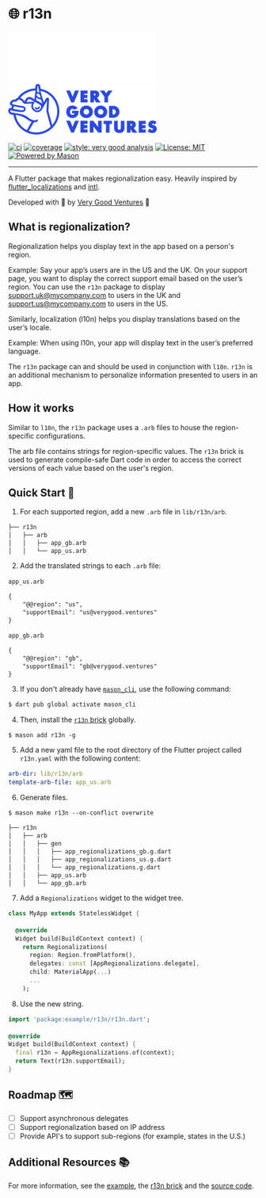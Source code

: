 # 🌐 r13n

[![Very Good Ventures][logo_white]][very_good_ventures_link_dark]
[![Very Good Ventures][logo_black]][very_good_ventures_link_light]

[![ci][ci_badge]][ci_link]
[![coverage][coverage_badge]][ci_link]
[![style: very good analysis][very_good_analysis_badge]][very_good_analysis_link]
[![License: MIT][license_badge]][license_link]
[![Powered by Mason](https://img.shields.io/endpoint?url=https%3A%2F%2Ftinyurl.com%2Fmason-badge)](https://github.com/felangel/mason)

---

A Flutter package that makes regionalization easy. Heavily inspired by [flutter_localizations][flutter_localizations_link] and [intl][intl_pub_link].

Developed with 💙 by [Very Good Ventures][very_good_ventures_link] 🦄

## What is regionalization?

Regionalization helps you display text in the app based on a person's region.

Example: Say your app’s users are in the US and the UK. On your support page, you want to display the correct support email based on the user’s region. You can use the `r13n` package to display support.uk@mycompany.com to users in the UK and support.us@mycompany.com to users in the US.

Similarly, localization (l10n) helps you display translations based on the user’s locale.

Example: When using l10n, your app will display text in the user’s preferred language.

The `r13n` package can and should be used in conjunction with `l10n`. `r13n` is an additional mechanism to personalize information presented to users in an app.

## How it works

Similar to `l10n`, the `r13n` package uses a `.arb` files to house the region-specific configurations.

The arb file contains strings for region-specific values. The `r13n` brick is used to generate compile-safe Dart code in order to access the correct versions of each value based on the user's region.

## Quick Start 🚀

1. For each supported region, add a new `.arb` file in `lib/r13n/arb`.

```
├── r13n
│   ├── arb
│   │   ├── app_gb.arb
│   │   └── app_us.arb
```

2. Add the translated strings to each `.arb` file:

`app_us.arb`

```arb
{
    "@@region": "us",
    "supportEmail": "us@verygood.ventures"
}
```

`app_gb.arb`

```arb
{
    "@@region": "gb",
    "supportEmail": "gb@verygood.ventures"
}
```

3. If you don't already have [`mason_cli`][mason_cli], use the following command:

```sh
$ dart pub global activate mason_cli
```

4. Then, install the [`r13n` brick][brickhub_r13n_link] globally.

```
$ mason add r13n -g
```

5. Add a new yaml file to the root directory of the Flutter project called `r13n.yaml` with the following content:

```yaml
arb-dir: lib/r13n/arb
template-arb-file: app_us.arb
```

6. Generate files.

```
$ mason make r13n --on-conflict overwrite
```

```
├── r13n
│   ├── arb
│   │   ├── gen
│   │   │   ├── app_regionalizations_gb.g.dart
│   │   │   ├── app_regionalizations_us.g.dart
│   │   │   └── app_regionalizations.g.dart
│   │   ├── app_us.arb
│   │   └── app_gb.arb
```

7. Add a `Regionalizations` widget to the widget tree.

```dart
class MyApp extends StatelessWidget {

  @override
  Widget build(BuildContext context) {
    return Regionalizations(
      region: Region.fromPlatform(),
      delegates: const [AppRegionalizations.delegate],
      child: MaterialApp(...)
      ...
    );
```

8. Use the new string.

```dart
import 'package:example/r13n/r13n.dart';

@override
Widget build(BuildContext context) {
  final r13n = AppRegionalizations.of(context);
  return Text(r13n.supportEmail);
}
```

## Roadmap 🗺

- [ ] Support asynchronous delegates
- [ ] Support regionalization based on IP address
- [ ] Provide API's to support sub-regions (for example, states in the U.S.)

## Additional Resources 📚

For more information, see the [example][example_link], the [r13n brick][brickhub_r13n_link] and the [source code][github_r13n_link].

[brickhub_r13n_link]: https://brickhub.dev/bricks/r13n
[ci_badge]: https://github.com/VeryGoodOpenSource/r13n/actions/workflows/main.yaml/badge.svg
[ci_link]: https://github.com/VeryGoodOpenSource/r13n/actions/workflows/main.yaml
[coverage_badge]: https://raw.githubusercontent.com/VeryGoodOpenSource/r13n/main/packages/r13n/coverage_badge.svg
[example_link]: https://github.com/VeryGoodOpenSource/r13n/tree/main/example
[flutter_localizations_link]: https://api.flutter.dev/flutter/flutter_localizations/flutter_localizations-library.html
[github_r13n_link]: https://github.com/VeryGoodOpenSource/r13n
[intl_pub_link]: https://pub.dev/packages/intl
[license_badge]: https://img.shields.io/badge/license-MIT-blue.svg
[license_link]: https://opensource.org/licenses/MIT
[logo_black]: https://raw.githubusercontent.com/VGVentures/very_good_brand/main/styles/README/vgv_logo_black.png#gh-light-mode-only
[logo_white]: https://raw.githubusercontent.com/VGVentures/very_good_brand/main/styles/README/vgv_logo_white.png#gh-dark-mode-only
[mason_cli]: https://github.com/felangel/mason/tree/master/packages/mason_cli
[very_good_analysis_badge]: https://img.shields.io/badge/style-very_good_analysis-B22C89.svg
[very_good_analysis_link]: https://pub.dev/packages/very_good_analysis
[very_good_ventures_link]: https://verygood.ventures/?utm_source=github
[very_good_ventures_link_dark]: https://verygood.ventures/?utm_source=github#gh-dark-mode-only
[very_good_ventures_link_light]: https://verygood.ventures/?utm_source=github#gh-light-mode-only

